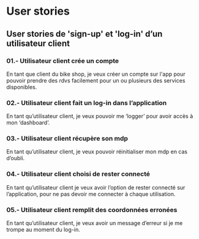 # User stories # 

 

 ## User stories de 'sign-up' et 'log-in' d’un utilisateur client ## 

 

 ### 01.- Utilisateur client crée un compte ### 

En tant que client du bike shop, je veux créer un compte sur l'app pour pouvoir prendre des rdvs facilement pour un ou plusieurs des services disponibles.  

### 02.- Utilisateur client fait un log-in dans l’application ###  

En tant qu’utilisateur client, je veux pouvoir me ‘logger’ pour avoir accès à mon ‘dashboard’.  

### 03.- Utilisateur client récupère son mdp ###  

En tant qu’utilisateur client, je veux pouvoir réinitialiser mon mdp en cas d’oubli.   

### 04.- Utilisateur client choisi de rester connecté ###  

En tant qu’utilisateur client je veux avoir l’option de rester connecté sur l’application, pour ne pas devoir me connecter à chaque utilisation. 

### 05.- Utilisateur client remplit des coordonnées erronées ###  

En tant qu’utilisateur client, je veux avoir un message d’erreur si je me trompe au moment du log-in. 

 





 
